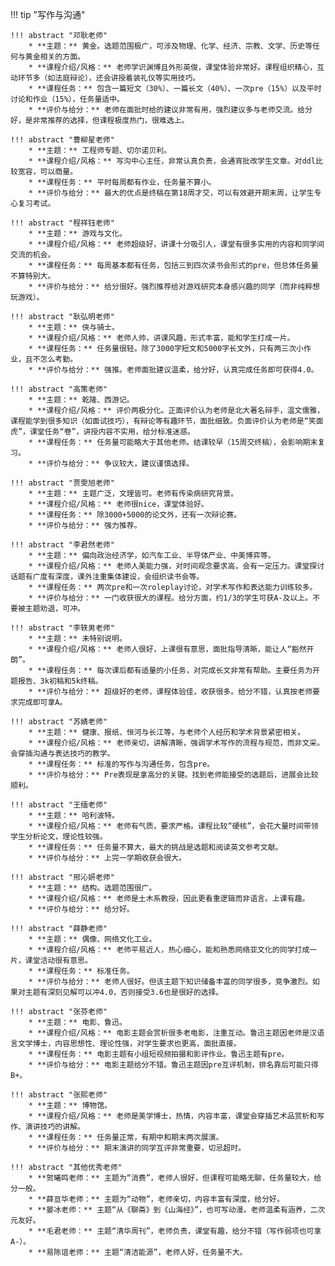 !!! tip "写作与沟通"

    !!! abstract "邓耿老师"
        * **主题：** 黄金。选题范围极广，可涉及物理、化学、经济、宗教、文学、历史等任何与黄金相关的方面。
        * **课程介绍/风格：** 老师学识渊博且外形英俊，课堂体验非常好。课程组织精心，互动环节多（如法庭辩论），还会讲授着装礼仪等实用技巧。
        * **课程任务：** 包含一篇短文（30%）、一篇长文（40%）、一次pre（15%）以及平时讨论和作业（15%），任务量适中。
        * **评价与给分：** 老师在面批时给的建议非常有用，强烈建议多与老师交流。给分好，是非常推荐的选择，但课程极度热门，很难选上。

    !!! abstract "曹柳星老师"
        * **主题：** 工程师专题、切尔诺贝利。
        * **课程介绍/风格：** 写沟中心主任，非常认真负责，会通宵批改学生文章。对ddl比较宽容，可以商量。
        * **课程任务：** 平时每周都有作业，任务量不算小。
        * **评价与给分：** 最大的优点是终稿在第18周才交，可以有效避开期末周，让学生专心复习考试。

    !!! abstract "程祥钰老师"
        * **主题：** 游戏与文化。
        * **课程介绍/风格：** 老师超级好，讲课十分吸引人，课堂有很多实用的内容和同学间交流的机会。
        * **课程任务：** 每周基本都有任务，包括三到四次读书会形式的pre，但总体任务量不算特别大。
        * **评价与给分：** 给分很好。强烈推荐给对游戏研究本身感兴趣的同学（而非纯粹想玩游戏）。

    !!! abstract "耿弘明老师"
        * **主题：** 侠与骑士。
        * **课程介绍/风格：** 老师人帅，讲课风趣，形式丰富，能和学生打成一片。
        * **课程任务：** 任务量很轻。除了3000字短文和5000字长文外，只有两三次小作业，且不怎么考勤。
        * **评价与给分：** 强推。老师面批建议温柔，给分好，认真完成任务即可获得4.0。

    !!! abstract "高策老师"
        * **主题：** 乾隆、西游记。
        * **课程介绍/风格：** 评价两极分化。正面评价认为老师是北大著名辩手，温文儒雅，课程能学到很多知识（如面试技巧），有辩论等有趣环节，面批细致。负面评价认为老师是“笑面虎”，课堂任务“卷”，讲授内容不实用，给分标准迷惑。
        * **课程任务：** 任务量可能略大于其他老师。结课较早（15周交终稿），会影响期末复习。
        * **评价与给分：** 争议较大，建议谨慎选择。

    !!! abstract "贾雯旭老师"
        * **主题：** 主题广泛，文理皆可。老师有传染病研究背景。
        * **课程介绍/风格：** 老师很nice，课堂体验好。
        * **课程任务：** 除3000+5000的论文外，还有一次辩论赛。
        * **评价与给分：** 强力推荐。

    !!! abstract "李君然老师"
        * **主题：** 偏向政治经济学，如汽车工业、半导体产业、中美博弈等。
        * **课程介绍/风格：** 老师人美能力强，对时间观念要求高，会有一定压力。课堂探讨话题有广度有深度，课外注重集体建设，会组织读书会等。
        * **课程任务：** 两次pre和一次roleplay讨论，对学术写作和表达能力训练较多。
        * **评价与给分：** 一门收获很大的课程。给分方面，约1/3的学生可获A-及以上。不要被主题劝退，可冲。

    !!! abstract "李轶男老师"
        * **主题：** 未特别说明。
        * **课程介绍/风格：** 老师人很好，上课很有意思，面批指导清晰，能让人“豁然开朗”。
        * **课程任务：** 每次课后都有适量的小任务，对完成长文非常有帮助。主要任务为开题报告、3k初稿和5k终稿。
        * **评价与给分：** 超级好的老师，课程体验佳，收获很多。给分不错，认真按老师要求完成即可拿A。

    !!! abstract "苏婧老师"
        * **主题：** 健康、报纸、恒河与长江等，与老师个人经历和学术背景紧密相关。
        * **课程介绍/风格：** 老师亲切，讲解清晰，强调学术写作的流程与规范，而非文采。会穿插沟通与表达技巧的教学。
        * **课程任务：** 标准的写作与沟通任务，包含pre。
        * **评价与给分：** Pre表现是拿高分的关键。找到老师能接受的选题后，进展会比较顺利。

    !!! abstract "王缅老师"
        * **主题：** 哈利波特。
        * **课程介绍/风格：** 老师有气质，要求严格。课程比较“硬核”，会花大量时间带领学生分析论文，理论性较强。
        * **课程任务：** 任务量不算大，最大的挑战是选题和阅读英文参考文献。
        * **评价与给分：** 上完一学期收获会很大。

    !!! abstract "邢沁妍老师"
        * **主题：** 结构。选题范围很广。
        * **课程介绍/风格：** 老师是土木系教授，因此更看重逻辑而非语言。上课有趣。
        * **评价与给分：** 给分好。

    !!! abstract "薛静老师"
        * **主题：** 偶像、网络文化工业。
        * **课程介绍/风格：** 老师平易近人，热心细心，能和熟悉网络亚文化的同学打成一片，课堂活动很有意思。
        * **课程任务：** 标准任务。
        * **评价与给分：** 老师人很好。但该主题下知识储备丰富的同学很多，竞争激烈。如果对主题有深刻见解可以冲4.0，否则接受3.6也是很好的选择。

    !!! abstract "张芬老师"
        * **主题：** 电影、鲁迅。
        * **课程介绍/风格：** 电影主题会赏析很多老电影，注重互动。鲁迅主题因老师是汉语言文学博士，内容思想性、理论性强，对学生要求也更高，面批直接。
        * **课程任务：** 电影主题有小组短视频拍摄和影评作业。鲁迅主题有pre。
        * **评价与给分：** 电影主题给分不错。鲁迅主题因pre互评机制，排名靠后可能只得B+。

    !!! abstract "张熙老师"
        * **主题：** 博物馆。
        * **课程介绍/风格：** 老师是美学博士，热情，内容丰富，课堂会穿插艺术品赏析和写作、演讲技巧的讲解。
        * **课程任务：** 任务量正常，有期中和期末两次展演。
        * **评价与给分：** 期末演讲的同学互评非常重要，切忌超时。

    !!! abstract "其他优秀老师"
        * **贺曦鸣老师：** 主题为“消费”，老师人很好，但课程可能略无聊，任务量较大，给分一般。
        * **薛亘华老师：** 主题为“动物”，老师亲切，内容丰富有深度，给分好。
        * **晏冰老师：** 主题“从《聊斋》到《山海经》”，也可写动漫。老师温柔有涵养，二次元友好。
        * **毛君老师：** 主题“清华周刊”，老师负责，课堂有趣，给分不错（写作弱项也可拿A-）。
        * **易陈谊老师：** 主题“清洁能源”，老师人好，任务量不大。